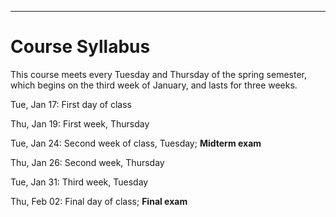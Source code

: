 ---
# Course Syllabus

This course meets every Tuesday and Thursday of the spring semester, which begins on the third week of January, and lasts for three weeks.

Tue, Jan 17: First day of class

Thu, Jan 19: First week, Thursday

Tue, Jan 24: Second week of class, Tuesday; **Midterm exam**

Thu, Jan 26: Second week, Thursday

Tue, Jan 31: Third week, Tuesday

Thu, Feb 02: Final day of class; **Final exam**

